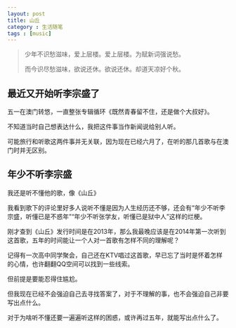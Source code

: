 ```yaml
---
layout: post
title: 山丘
category : 生活随笔
tags : [music]
---
```

>少年不识愁滋味，爱上层楼。爱上层楼。为赋新词强说愁。
>
>而今识尽愁滋味，欲说还休。欲说还休。却道天凉好个秋。

## 最近又开始听李宗盛了
五一在澳门转悠，一直整张专辑循环《既然青春留不住，还是做个大叔好》。

不知道当时自己想表达什么，我把这件事当作新闻说给别人听。

可能旅行和听歌这两件事并无关联，因为现在已经六月了，在听的那几首歌与在澳门时并无区别。

## 年少不听李宗盛
我还是听不懂他的歌，像《山丘》

我看到歌下的评论里好多人说听不懂是因为人生经历还不够，还会有“年少不听李宗盛，听懂已是不惑年”“年少不听张学友，听懂已是狱中人”这样的烂梗。

刚才查到《山丘》发行时间是在2013年，那么我最晚应该是在2014年第一次听到这首歌，五年的时间能让一个人对一首歌有怎样不同的理解呢？

记得有一次高中同学聚会，自己还在KTV唱过这首歌，早已忘了当时是怀着怎样的心情，也许翻翻QQ空间可以找到一些线索。

但前提是要能忍得住尴尬。

但我现在已经不会强迫自己去寻找答案了，对于不理解的事，也不会强迫自己非要写出点什么。

对于为啥听不懂还要一遍遍听这样的困惑，或许再过五年，就能写出点什么了。
